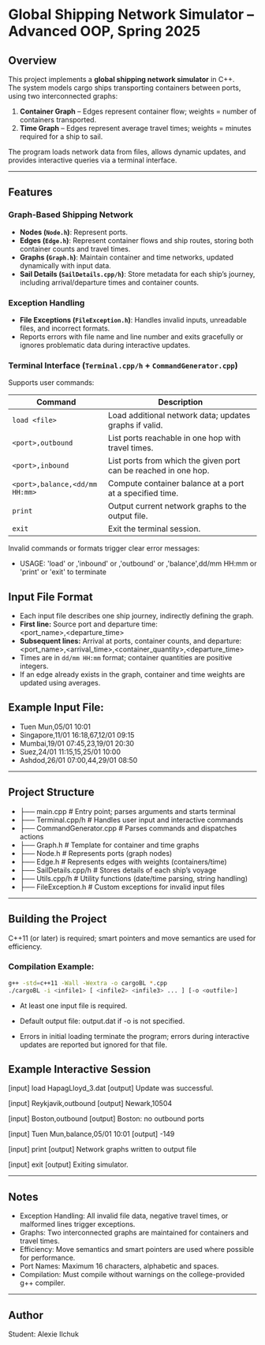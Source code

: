 # Global Shipping Network Simulator – Advanced OOP, Spring 2025

## Overview
This project implements a **global shipping network simulator** in C++.  
The system models cargo ships transporting containers between ports, using two interconnected graphs:  

1. **Container Graph** – Edges represent container flow; weights = number of containers transported.  
2. **Time Graph** – Edges represent average travel times; weights = minutes required for a ship to sail.

The program loads network data from files, allows dynamic updates, and provides interactive queries via a terminal interface.

---

## Features

### Graph-Based Shipping Network
- **Nodes (`Node.h`)**: Represent ports.  
- **Edges (`Edge.h`)**: Represent container flows and ship routes, storing both container counts and travel times.  
- **Graphs (`Graph.h`)**: Maintain container and time networks, updated dynamically with input data.  
- **Sail Details (`SailDetails.cpp/h`)**: Store metadata for each ship’s journey, including arrival/departure times and container counts.

### Exception Handling
- **File Exceptions (`FileException.h`)**: Handles invalid inputs, unreadable files, and incorrect formats.  
- Reports errors with file name and line number and exits gracefully or ignores problematic data during interactive updates.

### Terminal Interface (`Terminal.cpp/h` + `CommandGenerator.cpp`)
Supports user commands:  

| Command | Description |
|---------|-------------|
| `load <file>` | Load additional network data; updates graphs if valid. |
| `<port>,outbound` | List ports reachable in one hop with travel times. |
| `<port>,inbound` | List ports from which the given port can be reached in one hop. |
| `<port>,balance,<dd/mm HH:mm>` | Compute container balance at a port at a specified time. |
| `print` | Output current network graphs to the output file. |
| `exit` | Exit the terminal session. |

Invalid commands or formats trigger clear error messages:  
- USAGE: 'load' <file> or
<node>,'inbound' or
<node>,'outbound' or
<node>,'balance',dd/mm HH:mm or
'print' or
'exit' to terminate

## Input File Format
- Each input file describes one ship journey, indirectly defining the graph.  
- **First line:** Source port and departure time:  
<port_name>,<departure_time>
- **Subsequent lines:** Arrival at ports, container counts, and departure:  
<port_name>,<arrival_time>,<container_quantity>,<departure_time>
- Times are in `dd/mm HH:mm` format; container quantities are positive integers.  
- If an edge already exists in the graph, container and time weights are updated using averages.

## Example Input File:
- Tuen Mun,05/01 10:01
- Singapore,11/01 16:18,67,12/01 09:15
- Mumbai,19/01 07:45,23,19/01 20:30
- Suez,24/01 11:15,15,25/01 10:00
- Ashdod,26/01 07:00,44,29/01 08:50
---

## Project Structure
- ├── main.cpp # Entry point; parses arguments and starts terminal
- ├── Terminal.cpp/h # Handles user input and interactive commands
- ├── CommandGenerator.cpp # Parses commands and dispatches actions
- ├── Graph.h # Template for container and time graphs
- ├── Node.h # Represents ports (graph nodes)
- ├── Edge.h # Represents edges with weights (containers/time)
- ├── SailDetails.cpp/h # Stores details of each ship’s voyage
- ├── Utils.cpp/h # Utility functions (date/time parsing, string handling)
- ├── FileException.h # Custom exceptions for invalid input files

---

## Building the Project
C++11 (or later) is required; smart pointers and move semantics are used for efficiency.

### Compilation Example:
```bash
g++ -std=c++11 -Wall -Wextra -o cargoBL *.cpp
./cargoBL -i <infile1> [ <infile2> <infile3> ... ] [-o <outfile>]
```

- At least one input file is required.

- Default output file: output.dat if -o is not specified.

- Errors in initial loading terminate the program; errors during interactive updates are reported but ignored for that file.


## Example Interactive Session
[input] load HapagLloyd_3.dat
[output] Update was successful.

[input] Reykjavik,outbound
[output] Newark,10504

[input] Boston,outbound
[output] Boston: no outbound ports

[input] Tuen Mun,balance,05/01 10:01
[output] -149

[input] print
[output] Network graphs written to output file

[input] exit
[output] Exiting simulator.

---

## Notes
- Exception Handling: All invalid file data, negative travel times, or malformed lines trigger exceptions.
- Graphs: Two interconnected graphs are maintained for containers and travel times.
- Efficiency: Move semantics and smart pointers are used where possible for performance.
- Port Names: Maximum 16 characters, alphabetic and spaces.
- Compilation: Must compile without warnings on the college-provided g++ compiler.

---

## Author
Student: Alexie Ilchuk
